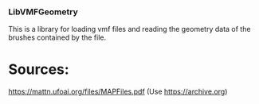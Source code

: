 ### LibVMFGeometry
This is a library for loading vmf files and reading the geometry data of the brushes contained by the file.

# Sources:
https://mattn.ufoai.org/files/MAPFiles.pdf (Use https://archive.org)
